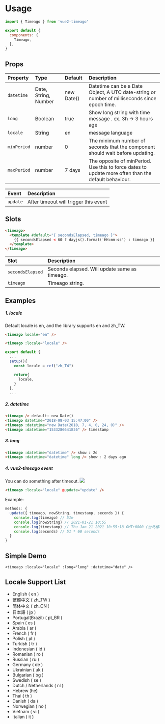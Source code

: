 # Usage

```js
import { Timeago } from 'vue2-timeago'

export default {
  components: {
    Timeago,
  },
}
```

## Props

| Property    | Type                 | Default    | Description                                                                                         |
| :---------- | :------------------- | :--------- | :-------------------------------------------------------------------------------------------------- |
| `datetime`  | Date, String, Number | new Date() | Datetime can be a Date Object, A UTC date-string or number of milliseconds since epoch time.        |
| `long`      | Boolean              | true       | Show long string with time message . ex. 3h -> 3 hours age                                          |
| `locale`    | String               | en         | message language                                                                                    |
| `minPeriod` | number               | 0          | The minimum number of seconds that the component should wait before updating.                       |
| `maxPeriod` | number               | 7 days     | The opposite of minPeriod. Use this to force dates to update more often than the default behaviour. |

| Event    | Description                           |
| :------- | :------------------------------------ |
| `update` | After timeout will trigger this event |

## Slots

```html
<timeago>
  <template #default="{ secondsElapsed, timeago }">
    {{ secondsElapsed < 60 ? dayjs().format('HH:mm:ss') : timeago }}
  </template>
</timeago>
```

| Slot             | Description                                   |
| :--------------- | :-------------------------------------------- |
| `secondsElapsed` | Seconds elapsed. Will update same as timeago. |
| `timeago`        | Timeago string.                               |

## Examples

##### 1. locale

Default locale is en, and the library supports en and zh_TW.

```html
<timeago locale="en" /> 

<timeago :locale="locale" />
```

```js
export default {
  ...
  setup(){
    const locale = ref("zh_TW")

    return{
      locale,
    }
  },
  ...
```

##### 2. datetime

```html
<timeago /> default: new Date()
<timeago datetime="2018-08-03 15:47:00" />
<timeago :datetime="new Date(2018, 7, 4, 0, 24, 0)" />
<timeago :datetime="1533286641826" /> timestamp
```

##### 3. long

```html
<timeago :datetime="datetime" /> show : 2d
<timeago :datetime="datetime" long /> show : 2 days ago
```

##### 4. vue2-timeago event

You can do something after timeout.
<img src="https://i.imgur.com/V1K6Xa2.gif"/>

```html
<timeago :locale="locale" @update="update" />
```

Example:

```javascript
methods: {
  update({ timeago, nowString, timestamp, seconds }) {
    console.log(timeago) // 51m
    console.log(nowString) // 2021-01-21 10:55
    console.log(timestamp) // Thu Jan 21 2021 10:55:18 GMT+0800 (台北標準時間)
    console.log(seconds) // 51 * 60 seconds
  }
}
```

## Simple Demo

<ClientOnly>
  <timeagoExample />
</ClientOnly>

```vue
<timeago :locale="locale" :long="long" :datetime="date" />
```

<script setup>
import TimeagoExample from '../components/timeagoExample.vue'
</script>

## Locale Support List

- English ( en )
- 繁體中文 ( zh_TW )
- 简体中文 ( zh_CN )
- 日本語 ( jp )
- Portugal(Brazil) ( pt_BR )
- Spain ( es )
- Arabia ( ar )
- French ( fr )
- Polish ( pl )
- Turkish ( tr )
- Indonesian ( id )
- Romanian ( ro )
- Russian ( ru )
- Germany ( de )
- Ukrainian ( uk )
- Bulgarian ( bg )
- Swedish ( se )
- Dutch / Netherlands ( nl )
- Hebrew (he)
- Thai ( th )
- Danish ( da )
- Norwegian ( no )
- Vietnam ( vi )
- Italian ( it )
